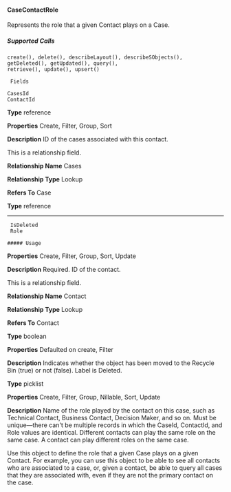 #### CaseContactRole

Represents the role that a given Contact plays on a Case.

##### Supported Calls
```
create(), delete(), describeLayout(), describeSObjects(), getDeleted(), getUpdated(), query(),
retrieve(), update(), upsert()

 Fields

```
```
CasesId
ContactId

```

**Type**
reference

**Properties**
Create, Filter, Group, Sort

**Description**
ID of the cases associated with this contact.

This is a relationship field.

**Relationship Name**
Cases

**Relationship Type**
Lookup

**Refers To**
Case

**Type**
reference


-----

```
 IsDeleted
 Role

##### Usage

```

**Properties**
Create, Filter, Group, Sort, Update

**Description**
Required. ID of the contact.

This is a relationship field.

**Relationship Name**
Contact

**Relationship Type**
Lookup

**Refers To**
Contact

**Type**
boolean

**Properties**
Defaulted on create, Filter

**Description**
Indicates whether the object has been moved to the Recycle Bin (true) or not (false).
Label is Deleted.

**Type**
picklist

**Properties**
Create, Filter, Group, Nillable, Sort, Update

**Description**
Name of the role played by the contact on this case, such as Technical Contact, Business
Contact, Decision Maker, and so on. Must be unique—there can't be multiple records in
which the CaseId, ContactId, and Role values are identical. Different contacts can
play the same role on the same case. A contact can play different roles on the same case.


Use this object to define the role that a given Case plays on a given Contact. For example, you can use this object to be able to see all
contacts who are associated to a case, or, given a contact, be able to query all cases that they are associated with, even if they are not
the primary contact on the case.
